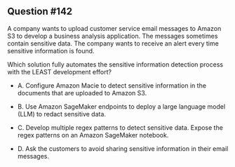 ## Question #142

 A company wants to upload customer service email messages to Amazon S3 to develop a business analysis application. The messages sometimes contain sensitive data. The company wants to receive an alert every time sensitive information is found.

Which solution fully automates the sensitive information detection process with the LEAST development effort?

- A. Configure Amazon Macie to detect sensitive information in the documents that are uploaded to Amazon S3.

- B. Use Amazon SageMaker endpoints to deploy a large language model (LLM) to redact sensitive data.

- C. Develop multiple regex patterns to detect sensitive data. Expose the regex patterns on an Amazon SageMaker notebook.

- D. Ask the customers to avoid sharing sensitive information in their email messages.
